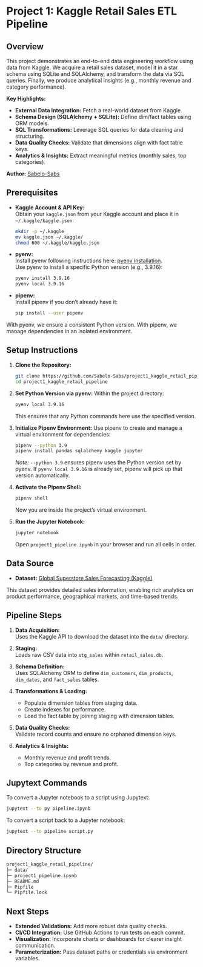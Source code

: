 # Project 1: Kaggle Retail Sales ETL Pipeline

## Overview
This project demonstrates an end-to-end data engineering workflow using data from Kaggle. We acquire a retail sales dataset, model it in a star schema using SQLite and SQLAlchemy, and transform the data via SQL queries. Finally, we produce analytical insights (e.g., monthly revenue and category performance).

**Key Highlights:**
- **External Data Integration:** Fetch a real-world dataset from Kaggle.
- **Schema Design (SQLAlchemy + SQLite):** Define dim/fact tables using ORM models.
- **SQL Transformations:** Leverage SQL queries for data cleaning and structuring.
- **Data Quality Checks:** Validate that dimensions align with fact table keys.
- **Analytics & Insights:** Extract meaningful metrics (monthly sales, top categories).

**Author:** [Sabelo-Sabs](https://github.com/Sabelo-Sabs)

## Prerequisites
- **Kaggle Account & API Key:**  
  Obtain your `kaggle.json` from your Kaggle account and place it in `~/.kaggle/kaggle.json`:
  ```bash
  mkdir -p ~/.kaggle
  mv kaggle.json ~/.kaggle/
  chmod 600 ~/.kaggle/kaggle.json
  ```
  
- **pyenv:**  
  Install pyenv following instructions here: [pyenv installation](https://github.com/pyenv/pyenv#installation).  
  Use pyenv to install a specific Python version (e.g., 3.9.16):
  ```bash
  pyenv install 3.9.16
  pyenv local 3.9.16
  ```
  
- **pipenv:**  
  Install pipenv if you don’t already have it:
  ```bash
  pip install --user pipenv
  ```

With pyenv, we ensure a consistent Python version. With pipenv, we manage dependencies in an isolated environment.

## Setup Instructions

1. **Clone the Repository:**
   ```bash
   git clone https://github.com/Sabelo-Sabs/project1_kaggle_retail_pipeline.git
   cd project1_kaggle_retail_pipeline
   ```

2. **Set Python Version via pyenv:**
   Within the project directory:
   ```bash
   pyenv local 3.9.16
   ```
   This ensures that any Python commands here use the specified version.

3. **Initialize Pipenv Environment:**
   Use pipenv to create and manage a virtual environment for dependencies:
   ```bash
   pipenv --python 3.9
   pipenv install pandas sqlalchemy kaggle jupyter
   ```
   
   *Note:* `--python 3.9` ensures pipenv uses the Python version set by pyenv. If `pyenv local 3.9.16` is already set, pipenv will pick up that version automatically.

4. **Activate the Pipenv Shell:**
   ```bash
   pipenv shell
   ```
   Now you are inside the project’s virtual environment.

5. **Run the Jupyter Notebook:**
   ```bash
   jupyter notebook
   ```
   Open `project1_pipeline.ipynb` in your browser and run all cells in order.

## Data Source
- **Dataset:** [Global Superstore Sales Forecasting (Kaggle)](https://www.kaggle.com/datasets/rohitsahoo/sales-forecasting)

This dataset provides detailed sales information, enabling rich analytics on product performance, geographical markets, and time-based trends.

## Pipeline Steps
1. **Data Acquisition:**  
   Uses the Kaggle API to download the dataset into the `data/` directory.

2. **Staging:**  
   Loads raw CSV data into `stg_sales` within `retail_sales.db`.

3. **Schema Definition:**  
   Uses SQLAlchemy ORM to define `dim_customers`, `dim_products`, `dim_dates`, and `fact_sales` tables.

4. **Transformations & Loading:**  
   - Populate dimension tables from staging data.
   - Create indexes for performance.
   - Load the fact table by joining staging with dimension tables.

5. **Data Quality Checks:**  
   Validate record counts and ensure no orphaned dimension keys.

6. **Analytics & Insights:**  
   - Monthly revenue and profit trends.
   - Top categories by revenue and profit.

## Jupytext Commands

To convert a Jupyter notebook to a script using Jupytext:
```bash
jupytext --to py pipeline.ipynb
```

To convert a script back to a Jupyter notebook:
```bash
jupytext --to pipeline script.py
```

## Directory Structure
```bash
project1_kaggle_retail_pipeline/
├─ data/               
├─ project1_pipeline.ipynb
├─ README.md
├─ Pipfile
└─ Pipfile.lock
```

## Next Steps
- **Extended Validations:** Add more robust data quality checks.
- **CI/CD Integration:** Use GitHub Actions to run tests on each commit.
- **Visualization:** Incorporate charts or dashboards for clearer insight communication.
- **Parameterization:** Pass dataset paths or credentials via environment variables.
